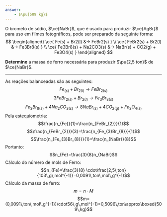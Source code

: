 ```yaml
---
answer:
    - $\pu{509 kg}$
---
```


O brometo de sódio, $\ce{NaBr}$, que é usado para produzir $\ce{AgBr}$ para uso em filmes fotográficos, pode ser preparado da seguinte forma:
$$
\begin{aligned}
    \ce{ Fe(s) + Br2(l) &-> FeBr2(s) } \\
    \ce{ FeBr2(s) + Br2(l) &-> Fe3Br8(s) } \\
    \ce{ Fe3Br8(s) + Na2CO3(s) &-> NaBr(s) + CO2(g) + Fe3O4(s) }
\end{aligned}
$$

**Determine** a massa de ferro necessária para produzir $\pu{2,5 ton}$ de $\ce{NaBr}$.

---

As reações balanceadas são as seguintes:
$$Fe_{(s)}+Br_{2(l)}\rightarrow FeBr_{2(s)}$$
$$3FeBr_{2(s)}+Br_{2(l)}\rightarrow Fe_{3}Br_{8(s)}$$
$$Fe_{3}Br_{8(s)}+4Na_{2}CO_{3(s)}\rightarrow 8NaBr_{(s)}+4CO_{2(g)}+Fe_{3}O_{4(s)}$$
Pela estequiometria:
$$\frac{n_{Fe}}{1}=\frac{n_{FeBr_{2}}}{1}$$
$$\frac{n_{FeBr_{2}}}{3}=\frac{n_{Fe_{3}Br_{8}}}{1}$$
$$\frac{n_{Fe_{3}Br_{8}}}{1}=\frac{n_{NaBr}}{8}$$
Portanto:
$$n_{Fe}=\frac{3}{8}n_{NaBr}$$
Cálculo do número de mols de Ferro:
$$n_{Fe}=\frac{3}{8} \cdot\frac{2,5\,ton}{103\,g\,mol^{-1}}=0,0091\,ton\,mol\,g^{-1}$$
Cálculo da massa de ferro:
$$m=n\cdot M$$
$$m=(0,0091\,ton\,mol\,g^{-1})\cdot56\,g\,mol^{-1}=0,5096\,ton\approx\boxed{509\,kg}$$

